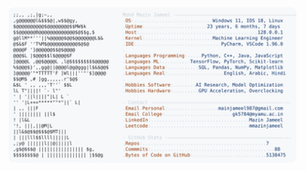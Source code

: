 <picture>
  <source srcset="https://raw.githubusercontent.com/mmazinjameel/mmazinjameel/main/dark_mode.svg?v=1747037717" media="(prefers-color-scheme: dark)">
  <img src="https://raw.githubusercontent.com/mmazinjameel/mmazinjameel/main/light_mode.svg?v=1747037717">
</picture>
